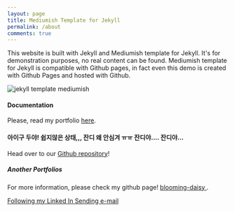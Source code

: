 ```yaml
---
layout: page
title: Mediumish Template for Jekyll
permalink: /about
comments: true
---
```


<div class="row justify-content-between">
<div class="col-md-8 pr-5">

<p>This website is built with Jekyll and Mediumish template for Jekyll. It's for demonstration purposes, no real content can be found. Mediumish template for Jekyll is compatible with Github pages, in fact even this demo is created with Github Pages and hosted with Github.</p>

<p class="mb-5"><img class="shadow-lg" src="{{site.baseurl}}/assets/images/mediumish-jekyll-template.png" alt="jekyll template mediumish" /></p>
<h4>Documentation</h4>

<p>Please, read my portfolio <a href="https://bootstrapstarter.com/bootstrap-templates/template-mediumish-bootstrap-jekyll/">here<i class="fa-light fa-cube"></i></a>.</p>

<h4>아이구 두야! 쉽지않은 상태,,, 잔디 왜 안심겨 ㅠㅠ 잔디야.... 잔디야...</h4>

<p>Head over to our <a href="https://github.com/wowthemesnet/mediumish-theme-jekyll">Github repository</a>!</p>

</div>

<div class="col-md-4">

<div class="sticky-top sticky-top-80">
<h5>Another Portfolios</h5>

<p>For more information, please check my github page! <a target="_blank" href="https://github.com/blooming-daisy">blooming-daisy <i class="fab fa-github"></i></a>.</p>

<a target="_blank" href="https://www.instagram.com/leena_loves_palmtrees/" class="btn btn-danger">Following my Linked In <i class="fab fa-linkedin-in"></i></a> <a target="_blank" href="mailto:leenagohk@gmail.com" class="btn btn-warning">Sending e-mail<i class="fab fa-linkedin-in"></i></a>

</div>
</div>
</div>
